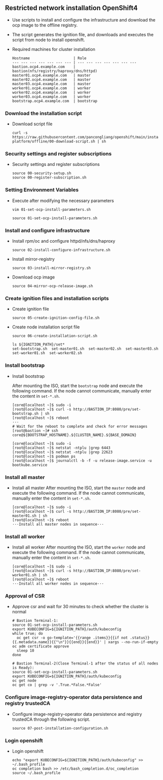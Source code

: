 ## Restricted network installation OpenShift4

* Use scripts to install and configure the infrastructure and download the ocp image to the offline registry.
* The script generates the ignition file, and downloads and executes the script from node to install openshift.

* Required machines for cluster installation
  ```
  Hostname                    | Role
  --- --- --- --- --- --- --- | --- --- --- --- --- --- --- 
  bastion.ocp4.example.com    | bastion(nfs/registry/haproxy/dns/httpd)
  master01.ocp4.example.com   | master 
  master02.ocp4.example.com   | master
  master03.ocp4.example.com   | master
  worker01.ocp4.example.com   | worker
  worker02.ocp4.example.com   | worker
  worker03.ocp4.example.com   | worker
  bootstrap.ocp4.example.com  | bootstrap
  ```

### Download the installation script

* Download script file
  ```
  curl -s https://raw.githubusercontent.com/pancongliang/openshift/main/installing/any-platform/offline/00-download-script.sh | sh
  ```

### Security settings and register subscriptions

* Security settings and register subscriptions
  ```
  source 00-security-setup.sh
  source 00-register-subscription.sh
  ```

### Setting Environment Variables

* Execute after modifying the necessary parameters
  ```
  vim 01-set-ocp-install-parameters.sh
  
  source 01-set-ocp-install-parameters.sh
  ```

### Install and configure infrastructure

* Install rpm/oc and configure httpd/nfs/dns/haproxy
  ```
  source 02-install-configure-infrastructure.sh
  ```

* Install mirror-registry
  ```
  source 03-install-mirror-registry.sh
  ```

* Download ocp image
  ```
  source 04-mirror-ocp-release-image.sh
  ```

### Create ignition files and installation scripts

* Create ignition file
  ```
  source 05-create-ignition-config-file.sh
  ```
  
* Create node installation script file
  ```
  source 06-create-installation-script.sh

  ls ${IGNITION_PATH}/set*
  set-bootstrap.sh  set-master01.sh  set-master02.sh  set-master03.sh  set-worker01.sh  set-worker02.sh
  ```

### Install bootstrap

* Install bootstrap

  After mounting the ISO, start the `bootstrap` node and execute the following command.
  If the node cannot communicate, manually enter the content in `set-*.sh`.
  ```
  [core@localhost ~]$ sudo -i
  [root@localhost ~]$ curl -s http://BASTION_IP:8080/pre/set-bootstrap.sh | sh
  [root@localhost ~]$ reboot
  ···
  # Wait for the reboot to complete and check for error messages
  [root@bastion ~]# ssh core@${BOOTSTRAP_HOSTNAME}.${CLUSTER_NAME}.${BASE_DOMAIN}
  
  [core@localhost ~]$ sudo -i
  [root@localhost ~]$ netstat -ntplu |grep 6443
  [root@localhost ~]$ netstat -ntplu |grep 22623
  [root@localhost ~]$ podman ps
  [root@localhost ~]$ journalctl -b -f -u release-image.service -u bootkube.service
  ```

### Install all master
* Install all master
  After mounting the ISO, start the `master` node and execute the following command.
  If the node cannot communicate, manually enter the content in `set-*.sh`.
  ```
  [core@localhost ~]$ sudo -i
  [root@localhost ~]$ curl -s http://BASTION_IP:8080/pre/set-master01.sh | sh
  [root@localhost ~]$ reboot
  ···Install all master nodes in sequence···
  ```

### Install all worker
* Install all worker
  After mounting the ISO, start the `worker` node and execute the following command.
  If the node cannot communicate, manually enter the content in `set-*.sh`.
  ```
  [core@localhost ~]$ sudo -i
  [root@localhost ~]$ curl -s http://BASTION_IP:8080/pre/set-worker01.sh | sh
  [root@localhost ~]$ reboot
  ···Install all worker nodes in sequence···
  ```

### Approval of CSR
* Approve csr and wait for 30 minutes to check whether the cluster is normal
  ```
  # Bastion Terminal-1:
  source 01-set-ocp-install-parameters.sh
  export KUBECONFIG=${IGNITION_PATH}/auth/kubeconfig
  while true; do
    oc get csr -o go-template='{{range .items}}{{if not .status}}{{.metadata.name}}{{"\n"}}{{end}}{{end}}' | xargs --no-run-if-empty oc adm certificate approve
    sleep 10
  done
  ```
  ```
  # Bastion Terminal-2(Close Terminal-1 after the status of all nodes is Ready):
  source 01-set-ocp-install-parameters.sh
  export KUBECONFIG=${IGNITION_PATH}/auth/kubeconfig
  oc get node
  oc get co | grep -v '.True.*False.*False'
  ```

### Configure image-registry-operator data persistence and registry trustedCA

* Configure image-registry-operator data persistence and registry trustedCA through the following script.

  ```
  source 07-post-installation-configuration.sh
  ```

### Login openshift
* Login openshift
  ```
  echo "export KUBECONFIG=${IGNITION_PATH}/auth/kubeconfig" >> ~/.bash_profile
  oc completion bash >> /etc/bash_completion.d/oc_completion
  source ~/.bash_profile
  ```
